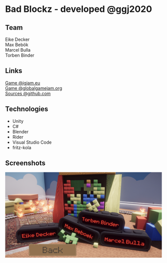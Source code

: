 # Bad Blockz - developed @ggj2020

## Team
Eike Decker  
Max Bebök  
Marcel Bulla  
Torben Binder  


## Links
[Game @igjam.eu](https://igjam.eu/jams/global-game-jam-2020/735)  
[Game @globalgamejam.org](https://globalgamejam.org/2020/games/bad-blockz-2)  
[Sources @github.com](https://github.com/zet23t/ggj2020)  


## Technologies
 - Unity
 - C#
 - Blender
 - Rider
 - Visual Studio Code
 - fritz-kola


## Screenshots
![](RepositoryResources/Credits.png)  

